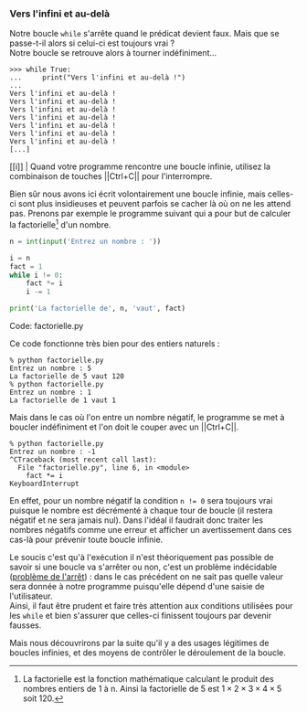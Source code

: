 ### Vers l'infini et au-delà

Notre boucle `while` s'arrête quand le prédicat devient faux.
Mais que se passe-t-il alors si celui-ci est toujours vrai ?  
Notre boucle se retrouve alors à tourner indéfiniment…

```pycon
>>> while True:
...     print("Vers l'infini et au-delà !")
... 
Vers l'infini et au-delà !
Vers l'infini et au-delà !
Vers l'infini et au-delà !
Vers l'infini et au-delà !
Vers l'infini et au-delà !
Vers l'infini et au-delà !
Vers l'infini et au-delà !
[...]
```

[[i]]
| Quand votre programme rencontre une boucle infinie, utilisez la combinaison de touches ||Ctrl+C|| pour l'interrompre.

Bien sûr nous avons ici écrit volontairement une boucle infinie, mais celles-ci sont plus insidieuses et peuvent parfois se cacher là où on ne les attend pas.
Prenons par exemple le programme suivant qui a pour but de calculer la factorielle[^factorielle] d'un nombre.

[^factorielle]: La factorielle est la fonction mathématique calculant le produit des nombres entiers de 1 à n. Ainsi la factorielle de 5 est $1 \times 2 \times 3 \times 4 \times 5$ soit 120.

```python
n = int(input('Entrez un nombre : '))

i = n
fact = 1
while i != 0:
    fact *= i
    i -= 1

print('La factorielle de', n, 'vaut', fact)
```
Code: factorielle.py

Ce code fonctionne très bien pour des entiers naturels :

```
% python factorielle.py
Entrez un nombre : 5
La factorielle de 5 vaut 120
% python factorielle.py
Entrez un nombre : 1
La factorielle de 1 vaut 1
```

Mais dans le cas où l'on entre un nombre négatif, le programme se met à boucler indéfiniment et l'on doit le couper avec un ||Ctrl+C||.

```
% python factorielle.py
Entrez un nombre : -1
^CTraceback (most recent call last):
  File "factorielle.py", line 6, in <module>
    fact *= i
KeyboardInterrupt
```

En effet, pour un nombre négatif la condition `n != 0` sera toujours vrai puisque le nombre est décrémenté à chaque tour de boucle (il restera négatif et ne sera jamais nul).
Dans l'idéal il faudrait donc traiter les nombres négatifs comme une erreur et afficher un avertissement dans ces cas-là pour prévenir toute boucle infinie.

Le soucis c'est qu'à l'exécution il n'est théoriquement pas possible de savoir si une boucle va s'arrêter ou non, c'est un problème indécidable ([problème de l'arrêt](https://fr.wikipedia.org/wiki/Probl%C3%A8me_de_l%27arr%C3%AAt)) : dans le cas précédent on ne sait pas quelle valeur sera donnée à notre programme puisqu'elle dépend d'une saisie de l'utilisateur.  
Ainsi, il faut être prudent et faire très attention aux conditions utilisées pour les `while` et bien s'assurer que celles-ci finissent toujours par devenir fausses.

Mais nous découvrirons par la suite qu'il y a des usages légitimes de boucles infinies, et des moyens de contrôler le déroulement de la boucle.
